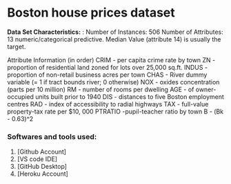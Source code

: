 # Boston house prices dataset
**Data Set Characteristics:** : Number of Instances: 506
Number of Attributes: 13 numeric/categorical predictive. Median Value (attribute 14) is usually the target.

Attribute Information (in order)
CRIM - per capita crime rate by town
ZN - proportion of residential land zoned for lots over 25,000 sq.ft.
INDUS - proportion of non-retail business acres per town
CHAS - River dummy variable (= 1 if tract bounds river; 0 otherwise)
NOX - oxides concentration (parts per 10 million)
RM - number of rooms per dwelling
AGE - of owner-occupied units built prior to 1940
DIS - distances to five Boston employment centres
RAD - index of accessibility to radial highways
TAX - full-value property-tax rate per $10, 000
PTRATIO  -pupil-teacher ratio by town
В - (Bk - 0.63)^2

### Softwares and tools used:

1. [Github Account]
2. [VS code IDE]
3. [GitHub Desktop]
4. [Heroku Account]
